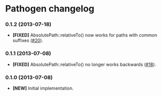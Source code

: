 # Pathogen changelog

### 0.1.2 (2013-07-18)

* **[FIXED]** AbsolutePath::relativeTo() now works for paths with common
  suffixes ([#20]).

### 0.1.1 (2013-07-08)

* **[FIXED]** AbsolutePath::relativeTo() no longer works backwards ([#18]).

### 0.1.0 (2013-07-08)

* **[NEW]** Initial implementation.

<!-- References -->

[#18]: https://github.com/eloquent/pathogen/issues/18
[#20]: https://github.com/eloquent/pathogen/issues/20
